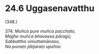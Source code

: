 

# 24.6 Uggasenavatthu



(348.)

374\. _Muñca pure muñca pacchato,_  
_Majjhe muñca bhavassa pāragū;_  
_Sabbattha vimuttamānaso,_  
_Na punaṃ jātijaraṃ upehisi._  





